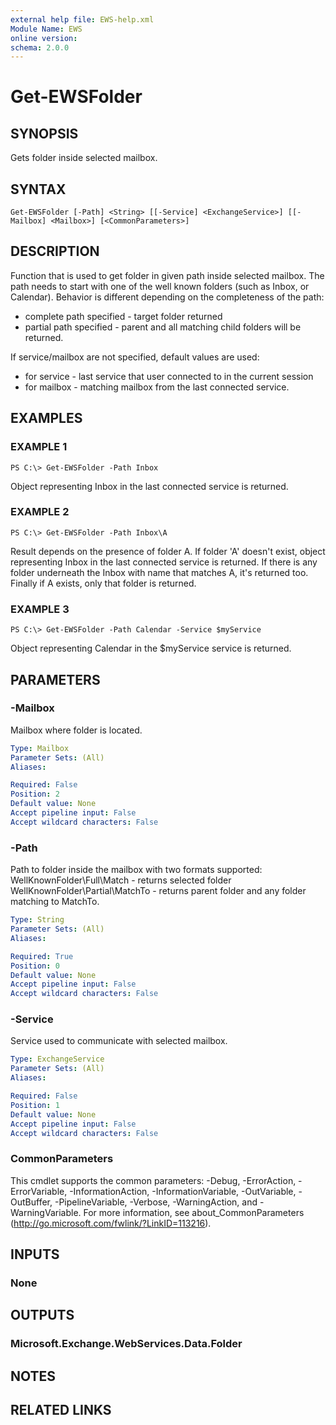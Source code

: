 ```yaml
---
external help file: EWS-help.xml
Module Name: EWS
online version:
schema: 2.0.0
---
```


# Get-EWSFolder

## SYNOPSIS
Gets folder inside selected mailbox.

## SYNTAX

```
Get-EWSFolder [-Path] <String> [[-Service] <ExchangeService>] [[-Mailbox] <Mailbox>] [<CommonParameters>]
```

## DESCRIPTION
Function that is used to get folder in given path inside selected mailbox.
The path needs to start with one of the well known folders (such as Inbox, or Calendar).
Behavior is different depending on the completeness of the path:
- complete path specified - target folder returned
- partial path specified - parent and all matching child folders will be returned.

If service/mailbox are not specified, default values are used:
- for service - last service that user connected to in the current session
- for mailbox - matching mailbox from the last connected service.

## EXAMPLES

### EXAMPLE 1
```
PS C:\> Get-EWSFolder -Path Inbox
```

Object representing Inbox in the last connected service is returned.

### EXAMPLE 2
```
PS C:\> Get-EWSFolder -Path Inbox\A
```

Result depends on the presence of folder A.
If folder 'A' doesn't exist, object representing Inbox in the last connected service is returned.
If there is any folder underneath the Inbox with name that matches A, it's returned too.
Finally if A exists, only that folder is returned.

### EXAMPLE 3
```
PS C:\> Get-EWSFolder -Path Calendar -Service $myService
```

Object representing Calendar in the $myService service is returned.

## PARAMETERS

### -Mailbox
Mailbox where folder is located.

```yaml
Type: Mailbox
Parameter Sets: (All)
Aliases:

Required: False
Position: 2
Default value: None
Accept pipeline input: False
Accept wildcard characters: False
```

### -Path
Path to folder inside the mailbox with two formats supported:
WellKnownFolder\Full\Match - returns selected folder
WellKnownFolder\Partial\MatchTo - returns parent folder and any folder matching to MatchTo.

```yaml
Type: String
Parameter Sets: (All)
Aliases:

Required: True
Position: 0
Default value: None
Accept pipeline input: False
Accept wildcard characters: False
```

### -Service
Service used to communicate with selected mailbox.

```yaml
Type: ExchangeService
Parameter Sets: (All)
Aliases:

Required: False
Position: 1
Default value: None
Accept pipeline input: False
Accept wildcard characters: False
```

### CommonParameters
This cmdlet supports the common parameters: -Debug, -ErrorAction, -ErrorVariable, -InformationAction, -InformationVariable, -OutVariable, -OutBuffer, -PipelineVariable, -Verbose, -WarningAction, and -WarningVariable. For more information, see about_CommonParameters (http://go.microsoft.com/fwlink/?LinkID=113216).

## INPUTS

### None

## OUTPUTS

### Microsoft.Exchange.WebServices.Data.Folder

## NOTES

## RELATED LINKS
